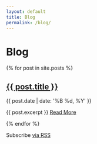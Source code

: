 ```yaml
---
layout: default
title: Blog
permalink: /blog/
---
```


<h1 class="page-heading">Blog</h1>

  <div class="post-list">
    {% for post in site.posts %}
      <div class="post">
        <h2>
          <a class="post-link" href="{{ post.url | prepend: site.baseurl }}">{{ post.title }}</a>
        </h2>
        <p class="post-meta">{{ post.date | date: '%B %d, %Y' }}</p>
        <p>{{ post.excerpt }} <a class="more-link" href="{{ post.url | prepend: site.baseurl }}">Read More</a></p>
         </div>
    {% endfor %}
  </div>

  <p class="rss-subscribe">Subscribe <a href="{{ "/feed.xml" | prepend: site.baseurl }}">via RSS</a></p>